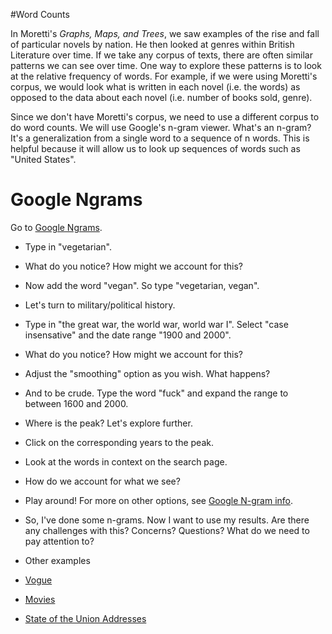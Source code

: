 #Word Counts

In Moretti's *Graphs, Maps, and Trees*,  we saw examples of the rise and fall of particular novels by
nation. He then looked at genres within British Literature over time. If we take any corpus of texts,
there are often similar patterns we can see over time. One way to explore these patterns is to look
at the relative frequency of words. For example, if we were using Moretti's corpus, we would look
what is written in each novel (i.e. the words) as opposed to the data about each novel (i.e. number
of books sold, genre). 

Since we don't have Moretti's corpus, we need to use a different corpus to do word counts. 
We will use Google's n-gram viewer. What's an n-gram? It's a generalization from a single word
to a sequence of n words. This is helpful because it will allow us to look up sequences of words
such as "United States".


# Google Ngrams

Go to [Google Ngrams](https://books.google.com/ngrams).


* Type in "vegetarian".
 * What do you notice? How might we account for this?

* Now add the word "vegan". So type "vegetarian, vegan".

* Let's turn to military/political history.
 * Type in "the great war, the world war, world war I". Select "case insensative" and the date range "1900 and 2000".
 * What do you notice? How might we account for this?
 * Adjust the "smoothing" option as you wish. What happens?


* And to be crude. Type the word "fuck" and expand the range to between 1600 and 2000.
 * Where is the peak? Let's explore further.
 * Click on the corresponding years to the peak. 
 * Look at the words in context on the search page. 
 * How do we account for what we see?
 
* Play around! For more on other options, see [Google N-gram info](https://books.google.com/ngrams/info). 

* So, I've done some n-grams. Now I want to use my results. Are there any challenges with this? Concerns? Questions? What do we need to pay attention to?

* Other examples
 * [Vogue](http://bookworm.library.yale.edu/collections/vogue/)
 * [Movies](http://movies.benschmidt.org/)
 * [State of the Union Addresses](http://benschmidt.org/poli/2015-SOTU#)
